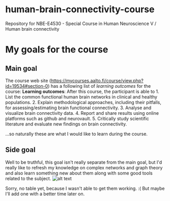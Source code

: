# human-brain-connectivity-course
Repository for NBE-E4530 - Special Course in Human Neuroscience V / Human brain connectivity

# My goals for the course

## Main goal
The course web site (https://mycourses.aalto.fi/course/view.php?id=19534#section-0) has a following list of _learning outcomes_ for the course:
**Learning outcomes**: After this course, the participant is able to
    1. List the common functional human brain networks in clinical and healthy populations.
    2. Explain methodological approaches, including their pitfalls, for assessing/estimating brain functional connectivity.
    3. Analyse and visualize brain connectivity data.
    4. Report and share results using online platforms such as github and neurovault.
    5. Critically study scientific literature and evaluate new findings on brain connectivity.

...so naturally these are what I would like to learn during the course.

## Side goal
Well to be truthful, this goal isn't really separate from the main goal, but I'd really like to refresh my knowledge on complex networks and graph theory and also learn something new about them along with some good tools related to the subject.
![alt text](https://newmedialab.cuny.edu/wp-content/uploads/2014/01/Internet.gif "A somewhat complex network")

Sorry, no table yet, because I wasn't able to get them working. :( But maybe I'll add one with a better time later on.
